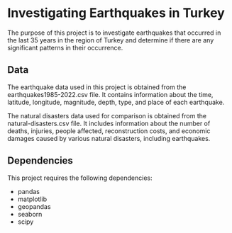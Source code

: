 # Investigating Earthquakes in Turkey

The purpose of this project is to investigate earthquakes that occurred in the last 35 years in the region of Turkey and determine if there are any significant patterns in their occurrence.

## Data

The earthquake data used in this project is obtained from the earthquakes1985-2022.csv file. It contains information about the time, latitude, longitude, magnitude, depth, type, and place of each earthquake.

The natural disasters data used for comparison is obtained from the natural-disasters.csv file. It includes information about the number of deaths, injuries, people affected, reconstruction costs, and economic damages caused by various natural disasters, including earthquakes.

## Dependencies

This project requires the following dependencies:

- pandas
- matplotlib
- geopandas
- seaborn
- scipy

